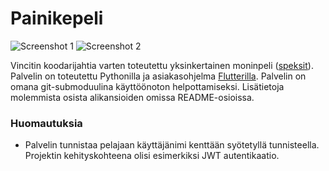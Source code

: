 # Painikepeli

![Screenshot 1](https://i.imgur.com/gGQV6r5.png) ![Screenshot 2](https://i.imgur.com/gX1XPg8.png)

Vincitin koodarijahtia varten toteutettu yksinkertainen moninpeli ([speksit](https://www.koodarijahti.fi/Ennakkotehtava_2020_Painikepeli.pdf)). Palvelin on toteutettu Pythonilla ja asiakasohjelma [Flutterilla](https://flutter.dev/). Palvelin on omana git-submoduulina käyttöönoton helpottamiseksi. Lisätietoja molemmista osista alikansioiden omissa README-osioissa.
### Huomautuksia
- Palvelin tunnistaa pelajaan käyttäjänimi kenttään syötetyllä tunnisteella. Projektin kehityskohteena olisi esimerkiksi JWT autentikaatio.